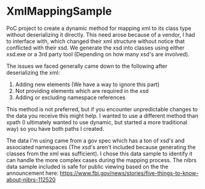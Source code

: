 # XmlMappingSample
PoC project to create a dynamic method for mapping xml to its class type without deserializing it directly. This need arose because of a vendor, I had to interface with, which changed their xml structure without notice that conflicted with their xsd. We generate the xsd into classes using either xsd.exe or a 3rd party tool (Depending on how many xsd's are involved).

The issues we faced generally came down to the following after deserializing the xml:
1. Adding new elements (We have a way to ignore this part)
2. Not providing elements which are required in the xsd
3. Adding or excluding namespace references

This method is not preferred, but if you encounter unpredictable changes to the data you receive this might help. I wanted to use a different method than xpath (I ultimately wanted to use dynamic, but started a more traditional way) so you have both paths I created.

The data I'm using came from a gov spec which has a ton of xsd's and associated namespaces (The xsd's aren't included because generating the classes from the xml was sufficient). I chose this data sample to identify it can handle the more complex cases during the mapping process. The nibrs data sample included is safe for public viewing based on the the announcement here: https://www.fbi.gov/news/stories/five-things-to-know-about-nibrs-112520
